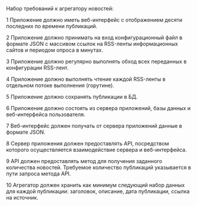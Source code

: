 Набор требований к агрегатору новостей:


1	Приложение должно иметь веб-интерфейс с отображением десяти последних по времени публикаций.

2	Приложение должно принимать на вход конфигурационный файл в формате JSON с массивом ссылок на RSS-ленты информационных сайтов и периодом опроса в минутах.

3	Приложение должно регулярно выполнять обход всех переданных в конфигурации RSS-лент.

4	Приложение должно выполнять чтение каждой RSS-ленты в отдельном потоке выполнения (горутине).

5	Приложение должно сохранять публикации в БД.

6	Приложение должно состоять из сервера приложений, базы данных и веб-интерфейса пользователя.

7	Веб-интерфейс должен получать от сервера приложений данные в формате JSON.

8	Сервер приложения должен предоставлять API, посредством которого осуществляется взаимодействие сервера и веб-интерфейса.

9	API должен предоставлять метод для получения заданного количества новостей. Требуемое количество публикаций указывается в пути запроса метода API.

10	Агрегатор должен хранить как минимум следующий набор данных для каждой публикации:
заголовок,
описание,
дата публикации,
ссылка на источник.